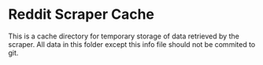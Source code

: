 # Reddit Scraper Cache

This is a cache directory for temporary storage of data retrieved by the scraper.
All data in this folder except this info file should not be commited to git.


